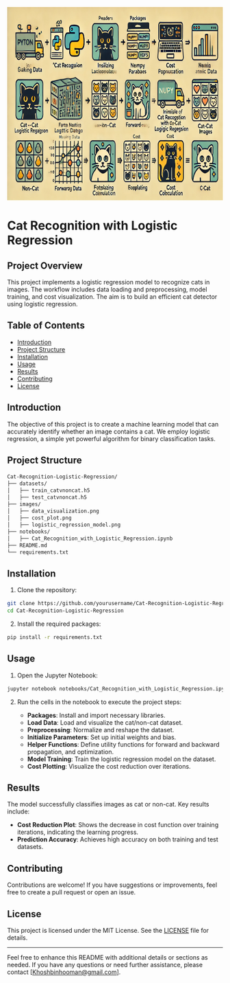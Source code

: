 <div style="text-align: center;">
    <img src="banner/banner.jpg" style="width:950px;height:450px;">
</div>


# Cat Recognition with Logistic Regression

## Project Overview

This project implements a logistic regression model to recognize cats in images. The workflow includes data loading and preprocessing, model training, and cost visualization. The aim is to build an efficient cat detector using logistic regression.

## Table of Contents

- [Introduction](#introduction)
- [Project Structure](#project-structure)
- [Installation](#installation)
- [Usage](#usage)
- [Results](#results)
- [Contributing](#contributing)
- [License](#license)

## Introduction

The objective of this project is to create a machine learning model that can accurately identify whether an image contains a cat. We employ logistic regression, a simple yet powerful algorithm for binary classification tasks.

## Project Structure

```
Cat-Recognition-Logistic-Regression/
├── datasets/
│   ├── train_catvnoncat.h5
│   ├── test_catvnoncat.h5
├── images/
│   ├── data_visualization.png
│   ├── cost_plot.png
│   ├── logistic_regression_model.png
├── notebooks/
│   ├── Cat_Recognition_with_Logistic_Regression.ipynb
├── README.md
└── requirements.txt
```

## Installation

1. Clone the repository:

```bash
git clone https://github.com/yourusername/Cat-Recognition-Logistic-Regression.git
cd Cat-Recognition-Logistic-Regression
```

2. Install the required packages:

```bash
pip install -r requirements.txt
```

## Usage

1. Open the Jupyter Notebook:

```bash
jupyter notebook notebooks/Cat_Recognition_with_Logistic_Regression.ipynb
```

2. Run the cells in the notebook to execute the project steps:

   - **Packages**: Install and import necessary libraries.
   - **Load Data**: Load and visualize the cat/non-cat dataset.
   - **Preprocessing**: Normalize and reshape the dataset.
   - **Initialize Parameters**: Set up initial weights and bias.
   - **Helper Functions**: Define utility functions for forward and backward propagation, and optimization.
   - **Model Training**: Train the logistic regression model on the dataset.
   - **Cost Plotting**: Visualize the cost reduction over iterations.

## Results

The model successfully classifies images as cat or non-cat. Key results include:

- **Cost Reduction Plot**: Shows the decrease in cost function over training iterations, indicating the learning progress.
- **Prediction Accuracy**: Achieves high accuracy on both training and test datasets.

## Contributing

Contributions are welcome! If you have suggestions or improvements, feel free to create a pull request or open an issue.

## License

This project is licensed under the MIT License. See the [LICENSE](LICENSE) file for details.

---

Feel free to enhance this README with additional details or sections as needed. If you have any questions or need further assistance, please contact [Khoshbinhooman@gmail.com].
